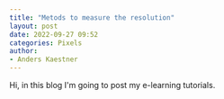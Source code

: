```yaml
---
title: "Metods to measure the resolution"
layout: post
date: 2022-09-27 09:52
categories: Pixels
author:
- Anders Kaestner
---
```


Hi, in this blog I'm going to post my e-learning tutorials.
